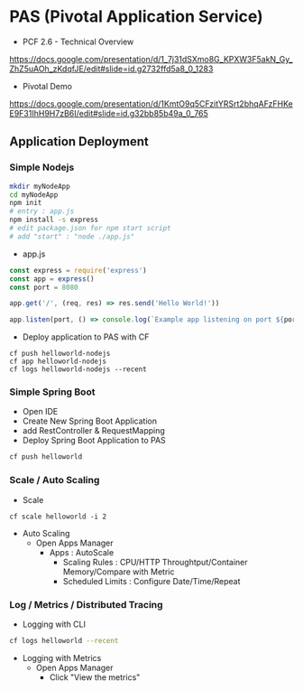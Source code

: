 # PAS (Pivotal Application Service)


- PCF 2.6 - Technical Overview

https://docs.google.com/presentation/d/1_7j31dSXmo8G_KPXW3F5akN_Gy_ZhZ5uAOh_zKdqfJE/edit#slide=id.g2732ffd5a8_0_1283

- Pivotal Demo

https://docs.google.com/presentation/d/1KmtO9q5CFzitYRSrt2bhqAFzFHKeE9F31IhH9H7zB6I/edit#slide=id.g32bb85b49a_0_765



## Application Deployment

### Simple Nodejs
```bash
mkdir myNodeApp
cd myNodeApp
npm init
# entry : app.js
npm install -s express
# edit package.json for npm start script
# add "start" : "node ./app.js"
```
- app.js 
```javascript
const express = require('express')
const app = express()
const port = 8080

app.get('/', (req, res) => res.send('Hello World!'))

app.listen(port, () => console.log(`Example app listening on port ${port}!`))
```

- Deploy application to PAS with CF
```
cf push helloworld-nodejs
cf app helloworld-nodejs
cf logs helloworld-nodejs --recent
```

### Simple Spring Boot
- Open IDE
- Create New Spring Boot Application
- add RestController & RequestMapping
- Deploy Spring Boot Application to PAS
```bash
cf push helloworld
```

### Scale / Auto Scaling
- Scale
```
cf scale helloworld -i 2
```
- Auto Scaling
  - Open Apps Manager
    - Apps : AutoScale
      - Scaling Rules : CPU/HTTP Throughtput/Container Memory/Compare with Metric
      - Scheduled Limits : Configure Date/Time/Repeat

### Log / Metrics / Distributed Tracing
- Logging with CLI
```bash
cf logs helloworld --recent
```

- Logging with Metrics
  - Open Apps Manager
    - Click "View the metrics"